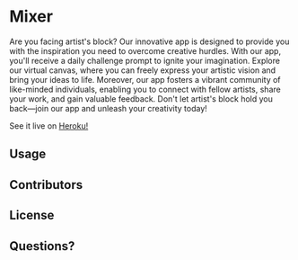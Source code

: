 # Mixer

Are you facing artist's block? Our innovative app is designed to provide you with the inspiration you need to overcome creative hurdles. With our app, you'll receive a daily challenge prompt to ignite your imagination. Explore our virtual canvas, where you can freely express your artistic vision and bring your ideas to life. Moreover, our app fosters a vibrant community of like-minded individuals, enabling you to connect with fellow artists, share your work, and gain valuable feedback. Don't let artist's block hold you back—join our app and unleash your creativity today!

See it live on [Heroku!](https://paint-mixer.herokuapp.com/)

## Usage 

## Contributors 
## License


## Questions?
